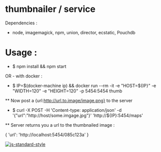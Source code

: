 thumbnailer / service
=====================

Dependencies :

* node, imagemagick, npm, union, director, ecstatic, Pouchdb

 Usage :
========

* $ npm install && npm start

OR - with docker :

* $ IP=$(docker-machine ip) && docker run --rm -it -e "HOST=${IP}" -e "WIDTH=120" -e "HEIGHT=120" -p 5454:5454 thumb


 ** Now post a {url:http://url.to.image/image.png} to the server

* $ curl -X POST -H 'Content-type: application/json' -d  '{"url":"http://host/some.imgage.jpg"}' 'http://${IP}:5454/maps'


** Server returns you a url to the thumbnailed image :

{ 'url': 'http://localhost:5454/085c123a' }


[![js-standard-style](https://cdn.rawgit.com/feross/standard/master/badge.svg)](https://github.com/feross/standard)
